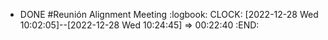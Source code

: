 - DONE #Reunión Alignment Meeting
  :logbook:
  CLOCK: [2022-12-28 Wed 10:02:05]--[2022-12-28 Wed 10:24:45] =>  00:22:40
  :END:
